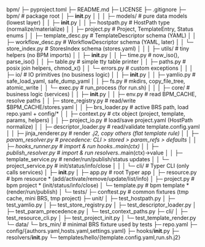 bpm/
├─ pyproject.toml
├─ README.md
├─ LICENSE
├─ .gitignore
├─ bpm/                         # package root
│  ├─ __init__.py
│  │
│  ├─ models/                   # pure data models (lowest layer)
│  │  ├─ __init__.py
│  │  ├─ hostpath.py            # HostPath type (normalize/materialize)
│  │  ├─ project.py             # Project, TemplateEntry, Status enums
│  │  ├─ template_desc.py       # TemplateDescriptor schema (YAML)
│  │  ├─ workflow_desc.py       # WorkflowDescriptor schema (YAML, later)
│  │  └─ store_index.py         # StoresIndex schema (stores.yaml)
│  │
│  ├─ utils/                    # tiny helpers (no BPM imports)
│  │  ├─ __init__.py
│  │  ├─ time.py                # now_iso(), parse_iso()
│  │  ├─ table.py               # simple tty table printer
│  │  ├─ paths.py               # posix join helpers, chmod_x()
│  │  └─ errors.py              # custom exceptions
│  │
│  ├─ io/                       # IO primitives (no business logic)
│  │  ├─ __init__.py
│  │  ├─ yamlio.py              # safe_load_yaml, safe_dump_yaml
│  │  ├─ fs.py                  # mkdirs, copy_file_tree, atomic_write
│  │  └─ exec.py                # run_process (for run.sh)
│  │
│  ├─ core/                     # business logic (services)
│  │  ├─ __init__.py
│  │  ├─ env.py                 # read BPM_CACHE, resolve paths
│  │  ├─ store_registry.py      # read/write $BPM_CACHE/stores.yaml
│  │  ├─ brs_loader.py          # active BRS path, load repo.yaml + config/*
│  │  ├─ context.py             # ctx object (project, template, params, helpers)
│  │  ├─ project_io.py          # load/save project.yaml (HostPath normalize)
│  │  ├─ descriptor_loader.py   # read/validate template.config.yaml
│  │  ├─ jinja_renderer.py      # render *.j2, copy others (flat template rule)
│  │  ├─ param_resolver.py      # precedence: CLI > stored > param_refs > defaults
│  │  ├─ hooks_runner.py        # import & run hooks.<file>.main(ctx)
│  │  ├─ publish_resolver.py    # import & run resolvers.*.main(ctx)->value
│  │  ├─ template_service.py    # render/run/publish/status updates
│  │  └─ project_service.py     # init/status/info/close
│  │
│  └─ cli/                      # Typer CLI (only calls services)
│     ├─ __init__.py
│     ├─ app.py                 # root Typer app
│     ├─ resource.py            # bpm resource * (add/activate/remove/update/list/info)
│     ├─ project.py             # bpm project * (init/status/info/close)
│     └─ template.py            # bpm template * (render/run/publish)
│
└─ tests/
   ├─ conftest.py               # common fixtures (tmp cache, mini BRS, tmp project)
   ├─ unit/
   │  ├─ test_hostpath.py
   │  ├─ test_yamlio.py
   │  ├─ test_store_registry.py
   │  ├─ test_descriptor_loader.py
   │  ├─ test_param_precedence.py
   │  └─ test_context_paths.py
   ├─ cli/
   │  ├─ test_resource_cli.py
   │  ├─ test_project_init.py
   │  └─ test_template_render.py
   └─ data/
      └─ brs_min/               # minimal BRS fixture used by tests
         ├─ repo.yaml
         ├─ config/{authors.yaml,hosts.yaml,settings.yaml}
         ├─ hooks/__init__.py
         ├─ resolvers/__init__.py
         └─ templates/hello/{template.config.yaml,run.sh.j2}